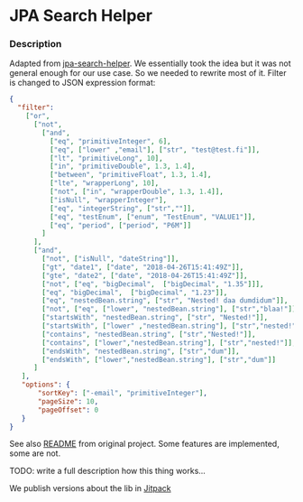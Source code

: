 # JPA Search Helper

### Description
Adapted from [jpa-search-helper](https://github.com/biagioT/jpa-search-helper).
We essentially took the idea but it was not general enough for our use case. 
So we needed to rewrite most of it.
Filter is changed to JSON expression format:

```json
{
  "filter":
    ["or",
      ["not",
        ["and",
          ["eq", "primitiveInteger", 6],
          ["eq", ["lower" ,"email"], ["str", "test@test.fi"]],
          ["lt", "primitiveLong", 10],
          ["in", "primitiveDouble", 1.3, 1.4],
          ["between", "primitiveFloat", 1.3, 1.4],
          ["lte", "wrapperLong", 10],
          ["not", ["in", "wrapperDouble", 1.3, 1.4]],
          ["isNull", "wrapperInteger"],
          ["eq", "integerString", ["str",""]],
          ["eq", "testEnum", ["enum", "TestEnum", "VALUE1"]],
          ["eq", "period", ["period", "P6M"]]
        ]
      ],
      ["and",
        ["not", ["isNull", "dateString"]],
        ["gt", "date1", ["date", "2018-04-26T15:41:49Z"]],
        ["gte", "date2", ["date", "2018-04-26T15:41:49Z"]],          
        ["not", ["eq", "bigDecimal",  ["bigDecimal", "1.35"]]],
        ["eq", "bigDecimal",  ["bigDecimal", "1.23"]],
        ["eq", "nestedBean.string", ["str", "Nested! daa dumdidum"]],
        ["not", ["eq", ["lower", "nestedBean.string"], ["str","blaa!"]]],
        ["startsWith", "nestedBean.string", ["str", "Nested!"]],
        ["startsWith", ["lower" ,"nestedBean.string"], ["str","nested!"]],
        ["contains", "nestedBean.string", ["str","Nested!"]],
        ["contains", ["lower","nestedBean.string"], ["str","nested!"]],
        ["endsWith", "nestedBean.string", ["str","dum"]],
        ["endsWith", ["lower","nestedBean.string"], ["str","dum"]]
      ]
   ],
   "options": {
       "sortKey": ["-email", "primitiveInteger"],
       "pageSize": 10,
       "pageOffset": 0 
   } 
}
```

See also [README](https://github.com/biagioT/jpa-search-helper/blob/main/README.md) from original project. Some features are implemented, some are not.

TODO: write a full description how this thing works...

We publish versions about the lib in [Jitpack](https://jitpack.io/#VRTFinland/jpa-search-helper)